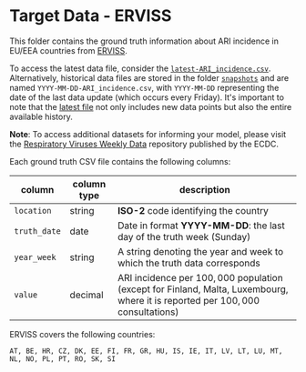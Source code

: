 # Target Data - ERVISS

This folder contains the ground truth information about ARI incidence in EU/EEA countries from [ERVISS](https://erviss.org/).

To access the latest data file, consider the [`latest-ARI_incidence.csv`]((https://github.com/european-modelling-hubs/ari-forecast-hub/blob/main/target-data/ERVISS/latest-ARI_incidence.csv)). Alternatively, historical data files are stored in the folder [`snapshots`](https://github.com/european-modelling-hubs/ari-forecast-hub/tree/main/target-data/ERVISS/snapshots) and are named `YYYY-MM-DD-ARI_incidence.csv`, with `YYYY-MM-DD` representing the date of the last data update (which occurs every Friday). It's important to note that the [latest file](https://github.com/european-modelling-hubs/ari-forecast-hub/blob/main/target-data/ERVISS/latest-ARI_incidence.csv) not only includes new data points but also the entire available history.

**Note**: To access additional datasets for informing your model, please visit the [Respiratory Viruses Weekly Data](https://github.com/EU-ECDC/Respiratory_viruses_weekly_data/tree/main) repository published by the ECDC.

Each ground truth CSV file contains the following columns:

| column | column type | description |
| -------- | -------- | ------- |
| `location` | string | **ISO-2** code identifying the country |
| `truth_date` | date | Date in format **YYYY-MM-DD**: the last day of the truth week (Sunday)|
| `year_week` | string | A string denoting the year and week to which the truth data corresponds |
| `value ` | decimal | ARI incidence per $100,000$ population (except for Finland, Malta, Luxembourg, where it is reported per $100,000$ consultations)|


ERVISS covers the following countries: 

    AT, BE, HR, CZ, DK, EE, FI, FR, GR, HU, IS, IE, IT, LV, LT, LU, MT, NL, NO, PL, PT, RO, SK, SI
